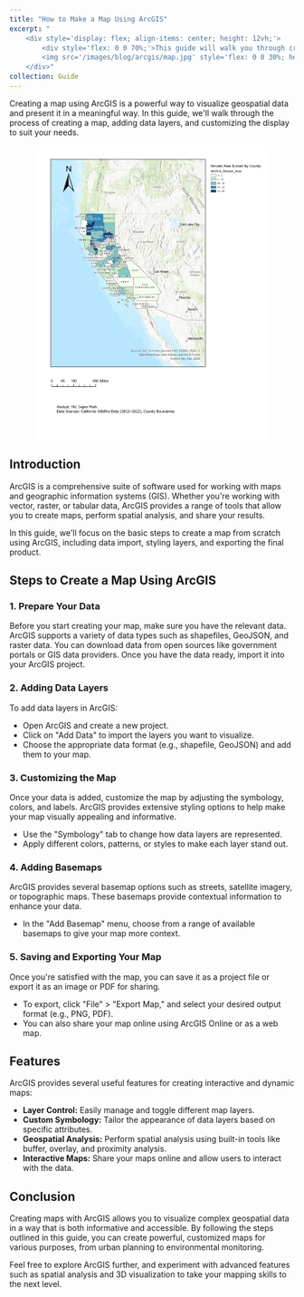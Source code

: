 ```yaml
---
title: "How to Make a Map Using ArcGIS"
excerpt: "
    <div style='display: flex; align-items: center; height: 12vh;'>
        <div style='flex: 0 0 70%;'>This guide will walk you through creating a map using ArcGIS, showcasing the tools and features that can help you visualize spatial data efficiently.</div>
        <img src='/images/blog/arcgis/map.jpg' style='flex: 0 0 30%; height: 100%; object-fit: contain; margin-left: 1px;'>
    </div>"
collection: Guide
---
```


Creating a map using ArcGIS is a powerful way to visualize geospatial data and present it in a meaningful way. In this guide, we'll walk through the process of creating a map, adding data layers, and customizing the display to suit your needs.

<div style='display: flex; justify-content: center;'>
    <img src='/images/blog/arcgis/map.jpg' style='width: 80%; height: auto;'>
</div>


## Introduction

ArcGIS is a comprehensive suite of software used for working with maps and geographic information systems (GIS). Whether you're working with vector, raster, or tabular data, ArcGIS provides a range of tools that allow you to create maps, perform spatial analysis, and share your results. 

In this guide, we'll focus on the basic steps to create a map from scratch using ArcGIS, including data import, styling layers, and exporting the final product.

## Steps to Create a Map Using ArcGIS

### 1. Prepare Your Data

Before you start creating your map, make sure you have the relevant data. ArcGIS supports a variety of data types such as shapefiles, GeoJSON, and raster data. You can download data from open sources like government portals or GIS data providers. Once you have the data ready, import it into your ArcGIS project.

### 2. Adding Data Layers

To add data layers in ArcGIS:

  - Open ArcGIS and create a new project.
  - Click on "Add Data" to import the layers you want to visualize.
  - Choose the appropriate data format (e.g., shapefile, GeoJSON) and add them to your map.

### 3. Customizing the Map

Once your data is added, customize the map by adjusting the symbology, colors, and labels. ArcGIS provides extensive styling options to help make your map visually appealing and informative.

  - Use the "Symbology" tab to change how data layers are represented.
  - Apply different colors, patterns, or styles to make each layer stand out.

### 4. Adding Basemaps

ArcGIS provides several basemap options such as streets, satellite imagery, or topographic maps. These basemaps provide contextual information to enhance your data.

  - In the "Add Basemap" menu, choose from a range of available basemaps to give your map more context.

### 5. Saving and Exporting Your Map

Once you're satisfied with the map, you can save it as a project file or export it as an image or PDF for sharing.

  - To export, click "File" > "Export Map," and select your desired output format (e.g., PNG, PDF).
  - You can also share your map online using ArcGIS Online or as a web map.

## Features

ArcGIS provides several useful features for creating interactive and dynamic maps:

  - **Layer Control:** Easily manage and toggle different map layers.
  - **Custom Symbology:** Tailor the appearance of data layers based on specific attributes.
  - **Geospatial Analysis:** Perform spatial analysis using built-in tools like buffer, overlay, and proximity analysis.
  - **Interactive Maps:** Share your maps online and allow users to interact with the data.

## Conclusion

Creating maps with ArcGIS allows you to visualize complex geospatial data in a way that is both informative and accessible. By following the steps outlined in this guide, you can create powerful, customized maps for various purposes, from urban planning to environmental monitoring.

Feel free to explore ArcGIS further, and experiment with advanced features such as spatial analysis and 3D visualization to take your mapping skills to the next level.


